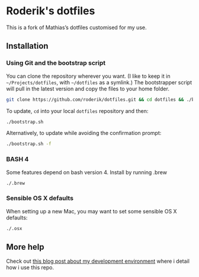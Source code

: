 # Roderik's dotfiles

This is a fork of Mathias’s dotfiles customised for my use.

## Installation

### Using Git and the bootstrap script

You can clone the repository wherever you want. (I like to keep it in `~/Projects/dotfiles`, with `~/dotfiles` as a symlink.) The bootstrapper script will pull in the latest version and copy the files to your home folder.

```bash
git clone https://github.com/roderik/dotfiles.git && cd dotfiles && ./bootstrap.sh
```

To update, `cd` into your local `dotfiles` repository and then:

```bash
./bootstrap.sh
```

Alternatively, to update while avoiding the confirmation prompt:

```bash
./bootstrap.sh -f
```

### BASH 4

Some features depend on bash version 4. Install by running .brew

```bash
./.brew
```

### Sensible OS X defaults

When setting up a new Mac, you may want to set some sensible OS X defaults:

```bash
./.osx
```

## More help

Check out [this blog post about my development environment](http://vanderveer.be/blog/2012/04/21/setting-up-my-perfect-developer-environment-on-osx-10-dot-8-mountain-lion-dp3-edition/) where i detail how i use this repo.
